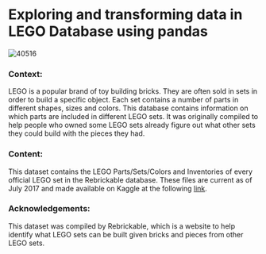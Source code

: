 # Exploring and transforming data in LEGO Database using pandas
![40516](https://github.com/lanhoang82/Data-Portfolio-1/assets/47191803/00472e33-7df1-4682-8bbf-904c39b54b95)

### Context:
LEGO is a popular brand of toy building bricks. They are often sold in sets in order to build a specific object. Each set contains a number of parts in different shapes, sizes and colors. This database contains information on which parts are included in different LEGO sets. It was originally compiled to help people who owned some LEGO sets already figure out what other sets they could build with the pieces they had.

### Content:
This dataset contains the LEGO Parts/Sets/Colors and Inventories of every official LEGO set in the Rebrickable database. These files are current as of July 2017 and made available on Kaggle at the following [link](https://www.kaggle.com/datasets/rtatman/lego-database). 

### Acknowledgements:
This dataset was compiled by Rebrickable, which is a website to help identify what LEGO sets can be built given bricks and pieces from other LEGO sets.
